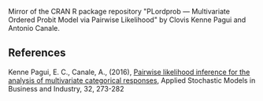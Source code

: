 Mirror of the CRAN R package repository "PLordprob — Multivariate Ordered Probit Model via Pairwise Likelihood" by Clovis Kenne Pagui and Antonio Canale.

## References

Kenne Pagui, E. C., Canale, A., (2016), [Pairwise likelihood inference for the analysis of multivariate categorical responses](http://onlinelibrary.wiley.com/doi/10.1002/asmb.2147/full), Applied Stochastic Models in Business and Industry, 32, 273-282
